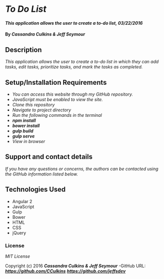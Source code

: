 # _To Do List_

#### _This application allows the user to create a to-do list, 03/22/2016_

#### By _**Cassandra Culkins & Jeff Seymour**_

## Description

_This application allows the user to create a to-do list in which they can add tasks, edit tasks, prioritize tasks, and mark the tasks as completed._

## Setup/Installation Requirements

* _You can access this website through my GitHub repository._
* _JavaScript must be enabled to view the site._
* _Clone this repository_
* _Navigate to project directory_ 
* _Run the following commands in the terminal_
* _**npm install**_
* _**bower install**_ 
* _**gulp build**_ 
* _**gulp serve**_ 
* _View in browser_

## Support and contact details

_If you have any questions or concerns, the authors can be contacted using the GitHub information listed below._

## Technologies Used

* Angular 2 
* JavaScript
* Gulp
* Bower
* HTML
* CSS
* jQuery

### License

*MIT License*

Copyright (c) 2016 **_Cassandra Culkins & Jeff Seymour_**
-GitHub URL: **_https://github.com/CCulkins_** **_https://github.com/jeffsdev_**
